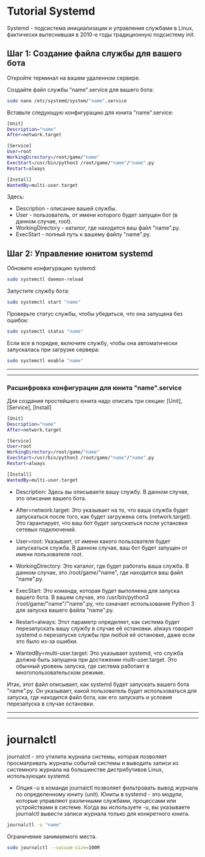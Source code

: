 # Tutorial Systemd

Systemd - подсистема инициализации и управления службами в Linux, фактически вытеснившая в 2010-е годы традиционную подсистему init.

## Шаг 1: Создание файла службы для вашего бота

Откройте терминал на вашем удаленном сервере.

Создайте файл службы "name".service для вашего бота:

```bash 
sudo nano /etc/systemd/system/"name".service
```

Вставьте следующую конфигурацию для юнита "name".service:
```bash
[Unit]
Description="name"
After=network.target

[Service]
User=root
WorkingDirectory=/root/game/"name"
ExecStart=/usr/bin/python3 /root/game/"name"/"name".py
Restart=always

[Install]
WantedBy=multi-user.target
```

Здесь:

- Description - описание вашей службы.
- User - пользователь, от имени которого будет запущен бот (в данном случае, root).
- WorkingDirectory - каталог, где находится ваш файл "name".py.
- ExecStart - полный путь к вашему файлу "name".py.





## Шаг 2: Управление юнитом systemd

Обновите конфигурацию systemd:
```bash 
sudo systemctl daemon-reload
```

Запустите службу бота:

```bash 
sudo systemctl start "name"
```

Проверьте статус службы, чтобы убедиться, что она запущена без ошибок:

```bash 
sudo systemctl status "name"
```

Если все в порядке, включите службу, чтобы она автоматически запускалась при загрузке сервера:
```bash 
sudo systemctl enable "name"
```



---
---

### Расшифровка конфигурации для юнита "name".service

Для создания простейшего юнита надо описать три секции: [Unit], [Service], [Install]

```bash
[Unit]
Description="name"
After=network.target

[Service]
User=root
WorkingDirectory=/root/game/"name"
ExecStart=/usr/bin/python3 /root/game/"name"/"name".py
Restart=always

[Install]
WantedBy=multi-user.target
```
- Description: Здесь вы описываете вашу службу. В данном случае, это описание вашего бота.
- After=network.target: Это указывает на то, что ваша служба будет запускаться после того, как будет загружена сеть (network.target). Это гарантирует, что ваш бот будет запускаться после установки сетевых подключений.


- User=root: Указывает, от имени какого пользователя будет запускаться служба. В данном случае, ваш бот будет запущен от имени пользователя root.
- WorkingDirectory: Это каталог, где будет работать ваша служба. В данном случае, это /root/game/"name", где находится ваш файл "name".py.
- ExecStart: Это команда, которая будет выполнена для запуска вашего бота. В вашем случае, это /usr/bin/python3 /root/game/"name"/"name".py, что означает использование Python 3 для запуска вашего файла "name".py.
- Restart=always: Этот параметр определяет, как система будет перезапускать вашу службу в случае её остановки. always говорит systemd о перезапуске службы при любой её остановке, даже если это было из-за ошибки.


- WantedBy=multi-user.target: Это указывает systemd, что служба должна быть запущена при достижении multi-user.target. Это обычный уровень запуска, где система работает в многопользовательском режиме.

Итак, этот файл описывает, как systemd будет запускать вашего бота "name".py. Он указывает, какой пользователь будет использоваться для запуска, где находится файл бота, как его запускать и условия перезапуска в случае остановки.


---
---

# journalctl

journalctl - это утилита журнала системы, которая позволяет просматривать журналы событий системы и выводить записи из системного журнала на большинстве дистрибутивов Linux, использующих systemd.

- Опция -u в команде journalctl позволяет фильтровать вывод журнала по определенному юниту (unit). Юниты в systemd - это модули, которые управляют различными службами, процессами или устройствами в системе. Когда вы используете -u, вы указываете journalctl вывести записи журнала только для конкретного юнита.

```bash
journalctl -u "name"
```
Ограничение занимаемого места.
```bash
sudo journalctl --vacuum-size=100M
```
